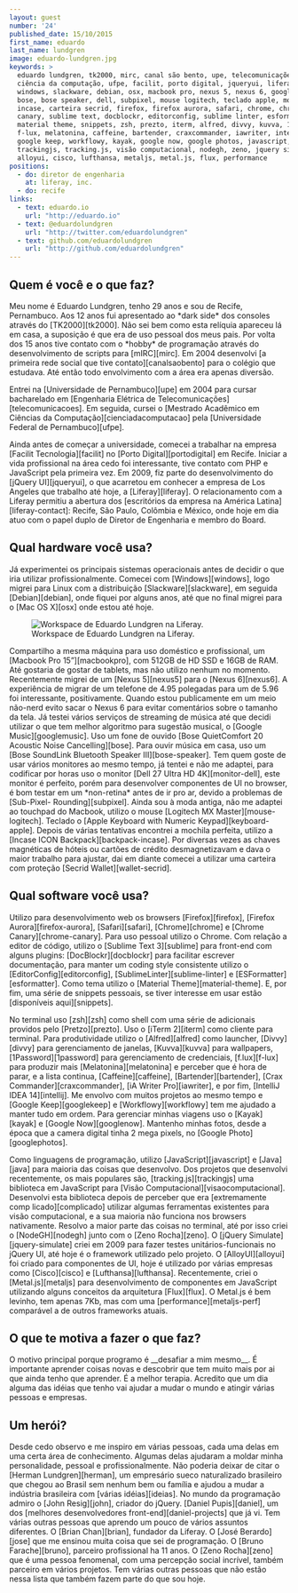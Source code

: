 ```yaml
---
layout: guest
number: '24'
published_date: 15/10/2015
first_name: eduardo
last_name: lundgren
image: eduardo-lundgren.jpg
keywords: >
  eduardo lundgren, tk2000, mirc, canal são bento, upe, telecomunicações,
  ciência da computação, ufpe, facilit, porto digital, jqueryui, liferay,
  windows, slackware, debian, osx, macbook pro, nexus 5, nexus 6, google music,
  bose, bose speaker, dell, subpixel, mouse logitech, teclado apple, mochila
  incase, carteira secrid, firefox, firefox aurora, safari, chrome, chrome
  canary, sublime text, docblockr, editorconfig, sublime linter, esformatter,
  material theme, snippets, zsh, prezto, iterm, alfred, divvy, kuvva, 1password,
  f-lux, melatonina, caffeine, bartender, craxcommander, iawriter, intellij,
  google keep, workflowy, kayak, google now, google photos, javascript, java,
  trackingjs, tracking.js, visão computacional, nodegh, zeno, jquery simulate,
  alloyui, cisco, lufthansa, metaljs, metal.js, flux, performance
positions:
  - do: diretor de engenharia
    at: liferay, inc.
  - do: recife
links:
  - text: eduardo.io
    url: "http://eduardo.io"
  - text: @eduardolundgren
    url: "http://twitter.com/eduardolundgren"
  - text: github.com/eduardolundgren
    url: "http://github.com/eduardolundgren"
---
```

<section class="question">
  <div class="wrapper">
    <div class="question-title-area">
      <h2 class="question-title">Quem é você e o que faz?</h2>
    </div>
    <div class="question-content-area">
      <div class="question-content text">
        <p>
        Meu nome é Eduardo Lundgren, tenho 29 anos e sou de Recife, Pernambuco.
        Aos 12 anos fui apresentado ao *dark side* dos consoles através do
        [TK2000][tk2000]. Não sei bem como esta relíquia apareceu lá em casa, a
        suposição é que era de uso pessoal dos meus pais. Por volta dos 15 anos
        tive contato com o *hobby* de programação através do desenvolvimento de
        scripts para [mIRC][mirc]. Em 2004 desenvolvi
        [a primeira rede social que tive contato][canalsaobento] para o colégio
        que estudava. Até então todo envolvimento com a área era apenas
        diversão.
        </p>
        <p>
        Entrei na [Universidade de Pernambuco][upe] em 2004 para cursar
        bacharelado em
        [Engenharia Elétrica de Telecomunicações][telecomunicacoes]. Em seguida,
        cursei o
        [Mestrado Acadêmico em Ciências da Computação][cienciadacomputacao] pela
        [Universidade Federal de Pernambuco][ufpe].
        </p>
        <p>
        Ainda antes de começar a universidade, comecei a trabalhar na empresa
        [Facilit Tecnologia][facilit] no [Porto Digital][portodigital] em
        Recife. Iniciar a vida profissional na área cedo foi interessante, tive
        contato com PHP e JavaScript pela primeira vez. Em 2009, fiz parte do
        desenvolvimento do [jQuery UI][jqueryui], o que acarretou em conhecer a
        empresa de Los Angeles que trabalho até hoje, a [Liferay][liferay]. O
        relacionamento com a Liferay permitiu a abertura dos
        [escritórios da empresa na América Latina][liferay-contact]: Recife, São
        Paulo, Colômbia e México, onde hoje em dia atuo com o papel duplo de
        Diretor de Engenharia e membro do Board.
        </p>
      </div>
    </div>
  </div>
</section>

[tk2000]: https://pt.wikipedia.org/wiki/TK2000
[mirc]: http://mirc.com
[canalsaobento]: https://web.archive.org/web/20040406203747/http://www.canalsaobento.com/
[upe]: http://upe.br
[telecomunicacoes]: http://www.upe.br/portal_antigo/cursos-presenciais-de-graduacao/tecnologias/bacharelado-em-engenharia-eletrica-de-telecomunicacoes/
[cienciadacomputacao]: http://www2.cin.ufpe.br/site/secao.php?s=3&c=115
[ufpe]: https://www.ufpe.br
[facilit]: http://facilit.com.br/
[portodigital]: http://www.portodigital.org
[jqueryui]: https://github.com/jquery/jquery-ui/graphs/contributors
[liferay]: http://liferay.com
[liferay-contact]: http://www.liferay.com/contact-us

<section class="question">
  <div class="wrapper">
    <div class="question-title-area">
      <h2 class="question-title">Qual hardware você usa?</h2>
    </div>
    <div class="question-content-area">
      <div class="question-content text">
        <p>
        Já experimentei os principais sistemas operacionais antes de decidir o
        que iria utilizar profissionalmente. Comecei com [Windows][windows],
        logo migrei para Linux com a distribuição [Slackware][slackware], em
        seguida [Debian][debian], onde fiquei por alguns anos, até que no final
        migrei para o [Mac OS X][osx] onde estou até hoje.
        </p>
        <figure class="image-fit">
          <img src="/images/content/eduardo-lundgren-workspace.jpg"
               alt="Workspace de Eduardo Lundgren na Liferay." />
          <figcaption class="caption-bottom">
            Workspace de Eduardo Lundgren na Liferay.
          </figcaption>
        </figure>
        <p>
        Compartilho a mesma máquina para uso doméstico e profissional, um
        [Macbook Pro 15”][macbookpro], com 512GB de HD SSD e 16GB de RAM. Até
        gostaria de gostar de tablets, mas não utilizo nenhum no momento.
        Recentemente migrei de um [Nexus 5][nexus5] para o [Nexus 6][nexus6]. A
        experiência de migrar de um telefone de 4.95 polegadas para um de 5.96
        foi interessante, positivamente. Quando estou publicamente em um meio
        não-nerd evito sacar o Nexus 6 para evitar comentários sobre o tamanho
        da tela. Já testei vários serviços de streaming de música até que decidi
        utilizar o que tem melhor algoritmo para sugestão musical, o
        [Google Music][googlemusic]. Uso um fone de ouvido
        [Bose QuietComfort 20 Acoustic Noise Cancelling][bose]. Para ouvir
        música em casa, uso um
        [Bose SoundLink Bluetooth Speaker III][bose-speaker]. Tem quem goste de
        usar vários monitores ao mesmo tempo, já tentei e não me adaptei, para
        codificar por horas uso o monitor [Dell 27 Ultra HD 4K][monitor-dell],
        este monitor é perfeito, porém para desenvolver componentes de UI no
        browser, é bom testar em um *non-retina* antes de ir pro ar, devido a
        problemas de [Sub-Pixel- Rounding][subpixel]. Ainda sou à moda antiga,
        não me adaptei ao touchpad do Macbook, utilizo o mouse
        [Logitech MX Master][mouse-logitech]. Teclado o
        [Apple Keyboard with Numeric Keypad][keyboard-apple]. Depois de várias
        tentativas encontrei a mochila perfeita, utilizo a
        [Incase ICON Backpack][backpack-incase]. Por diversas vezes as chaves
        magnéticas de hóteis ou cartões de crédito desmagnetizavam e dava o
        maior trabalho para ajustar, dai em diante comecei a utilizar uma
        carteira com proteção [Secrid Wallet][wallet-secrid].
        </p>
      </div>
    </div>
  </div>
</section>

[windows]: http://windows.microsoft.com/
[slackware]: http://www.slackware.com
[debian]: https://www.debian.org
[osx]: http://www.apple.com/osx/
[macbookpro]: http://www.apple.com/macbook-pro/
[nexus5]: http://www.google.com/nexus/5/
[nexus6]: http://www.google.com/nexus/6/
[googlemusic]: http://music.google.com
[bose]: https://www.bose.com/products/headphones/earphones/quietcomfort-20-acoustic-noise-cancelling-headphones.html
[bose-speaker]: https://www.bose.com/products/speakers/wireless_speakers/soundlink-bluetooth-speaker-iii.html
[monitor-dell]: http://accessories.us.dell.com/sna/productdetail.aspx?c=us&cs=19&l=en&sku=210-ADOF
[subpixel]: http://ejohn.org/blog/sub-pixel-problems-in-css/
[mouse-logitech]: http://www.logitech.com/en-us/product/mx-master?crid=7
[keyboard-apple]: http://www.apple.com/shop/product/MB110LL/B/apple-keyboard-with-numeric-keypad-english-usa
[backpack-incase]: https://www.incase.com/shop/bags/incase-icon-pack/
[wallet-secrid]: https://www.secrid.com/product/id/4/item/39/slimwallet-vintage-brown

<section class="question">
  <div class="wrapper">
    <div class="question-title-area">
      <h2 class="question-title">Qual software você usa?</h2>
    </div>
    <div class="question-content-area">
      <div class="question-content text">
        <p>
        Utilizo para desenvolvimento web os browsers [Firefox][firefox],
        [Firefox Aurora][firefox-aurora], [Safari][safari], [Chrome][chrome] e
        [Chrome Canary][chrome-canary]. Para uso pessoal utilizo o Chrome. Com
        relação a editor de código, utilizo o [Sublime Text 3][sublime] para
        front-end com alguns plugins: [DocBlockr][docblockr] para facilitar
        escrever documentação, para manter um coding style consistente utilizo o
        [EditorConfig][editorconfig], [SublimeLinter][sublime-linter] e
        [ESFormatter][esformatter]. Como tema utilizo o
        [Material Theme][material-theme]. E, por fim, uma série de snippets
        pessoais, se tiver interesse em usar estão [disponíveis aqui][snippets].
        </p>
        <p>
        No terminal uso [zsh][zsh] como shell com uma série de adicionais
        providos pelo [Pretzo][prezto]. Uso o [iTerm 2][iterm] como cliente para
        terminal. Para produtividade utilizo o [Alfred][alfred] como launcher,
        [Divvy][divvy] para gerenciamento de janelas, [Kuvva][kuvva] para
        wallpapers, [1Password][1password] para gerenciamento de credenciais,
        [f.lux][f-lux] para produzir mais [Melatonina][melatonina] e perceber
        que é hora de parar, e a lista continua, [Caffeine][caffeine],
        [Bartender][bartender], [Crax Commander][craxcommander],
        [iA Writer Pro][iawriter], e por fim, [IntelliJ IDEA 14][intellij]. Me
        envolvo com muitos projetos ao mesmo tempo e [Google Keep][googlekeep] e
        [Workflowy][workflowy] tem me ajudado a manter tudo em ordem. Para
        gerenciar minhas viagens uso o [Kayak][kayak] e [Google Now][googlenow].
        Mantenho minhas fotos, desde a época que a camera digital tinha 2 mega
        pixels, no [Google Photo][googlephotos].
        </p>
        <p>
        Como linguagens de programação, utilizo [JavaScript][javascript] e
        [Java][java] para maioria das coisas que desenvolvo. Dos projetos que
        desenvolvi recentemente, os mais populares são,
        [tracking.js][trackingjs] uma biblioteca em JavaScript para
        [Visão Computacional][visaocomputacional]. Desenvolvi esta biblioteca
        depois de perceber que era [extremamente comp licado][complicado]
        utilizar algumas ferramentas existentes para visão computacional, e a
        sua maioria não funciona nos browsers nativamente. Resolvo a maior parte
        das coisas no terminal, até por isso criei o [NodeGH][nodegh] junto com
        o [Zeno Rocha][zeno]. O [jQuery Simulate][jquery-simulate] criei em 2009
        para fazer testes unitários-funcionais no jQuery UI, até hoje é o
        framework utilizado pelo projeto. O [AlloyUI][alloyui] foi criado para
        componentes de UI, hoje é utilizado por várias empresas como
        [Cisco][cisco] e [Lufthansa][lufthansa]. Recentemente, criei o
        [Metal.js][metaljs] para desenvolvimento de componentes em JavaScript
        utilizando alguns conceitos da arquitetura [Flux][flux]. O Metal.js é
        bem levinho, tem apenas 7Kb, mas com uma [performance][metaljs-perf]
        comparável a de outros frameworks atuais.
        </p>
      </div>
    </div>
  </div>
</section>

[firefox]: https://www.mozilla.org/en-US/firefox/new/
[firefox-aurora]: http://www.mozilla.org/en-US/firefox/aurora/
[safari]: http://www.apple.com/safari/
[chrome]: http://www.google.com/chrome/
[chrome-canary]: https://www.google.com/chrome/browser/canary.html
[sublime]: http://sublimetext.com/
[docblockr]: https://packagecontrol.io/search/DocBlockr
[editorconfig]: https://packagecontrol.io/packages/EditorConfig
[sublime-linter]: https://packagecontrol.io/packages/SublimeLinter
[esformatter]: https://packagecontrol.io/packages/EsFormatter
[material-theme]: https://packagecontrol.io/packages/Material%20Theme
[snippets]: https://github.com/eduardolundgren/snippets
[zsh]: https://en.wikipedia.org/wiki/Z_shell
[prezto]: https://github.com/sorin-ionescu/prezto
[iterm]: http://www.iterm2.com/
[alfred]: http://alfredapp.com/
[divvy]: http://mizage.com/divvy/
[kuvva]: https://www.kuvva.com/
[1password]: https://agilebits.com/onepassword
[f-lux]: https://justgetflux.com/
[melatonina]: https://en.wikipedia.org/wiki/Melatonin
[caffeine]: http://lightheadsw.com/caffeine/
[bartender]: http://www.macbartender.com/
[craxcommander]: http://crax.soft4u2.com/
[iawriter]: https://ia.net/writer/mac/
[intellij]: https://www.jetbrains.com/idea/
[googlekeep]: http://keep.google.com
[workflowy]: https://workflowy.com/
[kayak]: http://www.kayak.com/
[googlenow]: http://www.google.com/landing/now/
[googlephotos]: https://photos.google.com/
[javascript]: https://en.wikipedia.org/wiki/JavaScript
[java]: https://www.java.com/
[trackingjs]: http://trackingjs.com
[visaocomputacional]: https://pt.wikipedia.org/wiki/Vis%C3%A3o_computacional
[complicado]: http://docs.opencv.org/doc/tutorials/objdetect/cascade_classifier/cascade_classifier.html
[nodegh]: http://nodegh.io/
[zeno]: http://twitter.com/zenorocha
[jquery-simulate]: https://github.com/eduardolundgren/jquery-simulate
[alloyui]: http://alloyui.com/
[cisco]: http://developer.cisco.com/
[lufthansa]: http://www.lufthansa-flight-training.com/en/home
[metaljs]: http://metaljs.com/
[flux]: https://facebook.github.io/flux/docs/overview.html
[metaljs-perf]: http://metaljs.com/docs/performance.html

<section class="question">
  <div class="wrapper">
    <div class="question-title-area">
      <h2 class="question-title">O que te motiva a fazer o que faz?</h2>
    </div>
    <div class="question-content-area">
      <div class="question-content text">
        <p>
        O motivo principal porque programo é __desafiar a mim mesmo__. É
        importante aprender coisas novas e descobrir que tem muito mais por ai
        que ainda tenho que aprender. É a melhor terapia. Acredito que um dia
        alguma das idéias que tenho vai ajudar a mudar o mundo e atingir várias
        pessoas e empresas.
        </p>
      </div>
    </div>
  </div>
</section>

<section class="question">
  <div class="wrapper">
    <div class="question-title-area">
      <h2 class="question-title">Um herói?</h2>
    </div>
    <div class="question-content-area">
      <div class="question-content text">
        <p>
        Desde cedo observo e me inspiro em várias pessoas, cada uma delas em uma
        certa área de conhecimento. Algumas delas ajudaram a moldar minha
        personalidade, pessoal e profissionalmente. Não poderia deixar de citar
        o [Herman Lundgren][herman], um empresário sueco naturalizado brasileiro
        que chegou ao Brasil sem nenhum bem ou família e ajudou a mudar a
        indústria brasileira com [várias idéias][ideias]. No mundo da
        programação admiro o [John Resig][john], criador do jQuery.
        [Daniel Pupis][daniel], um dos
        [melhores desenvolvedores front-end][daniel-projects] que já vi. Tem
        várias outras pessoas que aprendo um pouco de vários assuntos
        diferentes. O [Brian Chan][brian], fundador da Liferay. O
        [José Berardo][jose] que me ensinou muita coisa que sei de programação.
        O [Bruno Farache][bruno], parceiro profissional ha 11 anos. O
        [Zeno Rocha][zeno] que é uma pessoa fenomenal, com uma percepção social
        incrível, também parceiro em vários projetos. Tem várias outras pessoas
        que não estão nessa lista que também fazem parte do que sou hoje.
        </p>
      </div>
    </div>
  </div>
</section>

[herman]: https://pt.wikipedia.org/wiki/Herman_Theodor_Lundgren
[ideias]: http://www.usp.br/pioneiros/n/vol3.php
[john]: https://en.wikipedia.org/wiki/John_Resig
[daniel]: http://pupius.co.uk/blog/
[daniel-projects]: http://pupius.co.uk/projects/
[brian]: http://twitter.com/brianchandotcom
[jose]: https://twitter.com/joseberardo
[bruno]: http://twitter.com/bfarache
